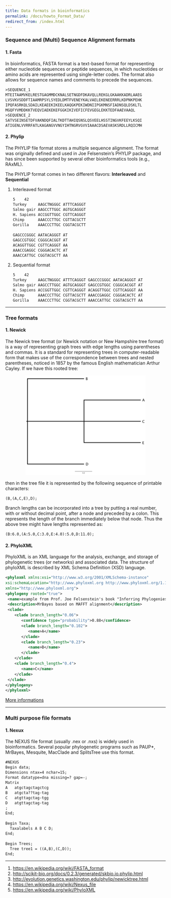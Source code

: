 ```yaml
---
title: Data formats in bioinformatics
permalink: /docs/howto_Format_Data/
redirect_from: /index.html
---
```


### Sequence and (Multi) Sequence Alignment formats

#### 1. Fasta

In bioinformatics, FASTA format is a text-based format for representing either nucleotide sequences or peptide sequences, in which nucleotides or amino acids are represented using single-letter codes. The format also allows for sequence names and comments to precede the sequences.

    >SEQUENCE_1
    MTEITAAMVKELRESTGAGMMDCKNALSETNGDFDKAVQLLREKGLGKAAKKADRLAAEG
    LVSVKVSDDFTIAAMRPSYLSYEDLDMTFVENEYKALVAELEKENEERRRLKDPNKPEHK
    IPQFASRKQLSDAILKEAEEKIKEELKAQGKPEKIWDNIIPGKMNSFIADNSQLDSKLTL
    MGQFYVMDDKKTVEQVIAEKEKEFGGKIKIVEFICFEVGEGLEKKTEDFAAEVAAQL
    >SEQUENCE_2
    SATVSEINSETDFVAKNDQFIALTKDTTAHIQSNSLQSVEELHSSTINGVKFEEYLKSQI
    ATIGENLVVRRFATLKAGANGVVNGYIHTNGRVGVVIAAACDSAEVASKSRDLLRQICMH

#### 2. Phylip

The PHYLIP file format stores a multiple sequence alignment. The format was originally defined and used in Joe Felsenstein’s PHYLIP package, and has since been supported by several other bioinformatics tools (e.g., RAxML).

The PHYLIP format comes in two different flavors: **Interleaved** and **Sequential**

1. Interleaved format

    ```
    5    42
    Turkey     AAGCTNGGGC ATTTCAGGGT
    Salmo gair AAGCCTTGGC AGTGCAGGGT
    H. Sapiens ACCGGTTGGC CGTTCAGGGT
    Chimp      AAACCCTTGC CGTTACGCTT
    Gorilla    AAACCCTTGC CGGTACGCTT

    GAGCCCGGGC AATACAGGGT AT
    GAGCCGTGGC CGGGCACGGT AT
    ACAGGTTGGC CGTTCAGGGT AA
    AAACCGAGGC CGGGACACTC AT
    AAACCATTGC CGGTACGCTT AA
    ```

2. Sequential format

    ```
    5    42
    Turkey     AAGCTNGGGC ATTTCAGGGT GAGCCCGGGC AATACAGGGT AT
    Salmo gair AAGCCTTGGC AGTGCAGGGT GAGCCGTGGC CGGGCACGGT AT
    H. Sapiens ACCGGTTGGC CGTTCAGGGT ACAGGTTGGC CGTTCAGGGT AA
    Chimp      AAACCCTTGC CGTTACGCTT AAACCGAGGC CGGGACACTC AT
    Gorilla    AAACCCTTGC CGGTACGCTT AAACCATTGC CGGTACGCTT AA
    ```


---

### Tree formats

#### 1. Newick  

The Newick tree format (or Newick notation or New Hampshire tree format) is a way of representing graph trees with edge lengths using parentheses and commas. It is a standard for representing trees in computer-readable form that makes use of the correspondence between trees and nested parentheses, noticed in 1857 by the famous English mathematician Arthur Cayley. If we have this rooted tree:

<center><img src="../../img/intro_tree_example.png" alt="" title="" width="75%"></center>

then in the tree file it is represented by the following sequence of printable characters:

    (B,(A,C,E),D);

Branch lengths can be incorporated into a tree by putting a real number, with or without decimal point, after a node and preceded by a colon. This represents the length of the branch immediately below that node. Thus the above tree might have lengths represented as:

    (B:6.0,(A:5.0,C:3.0,E:4.0):5.0,D:11.0);

#### 2. PhyloXML

PhyloXML is an XML language for the analysis, exchange, and storage of phylogenetic trees (or networks) and associated data. The structure of phyloXML is described by XML Schema Definition (XSD) language.

```xml
<phyloxml xmlns:xsi="http://www.w3.org/2001/XMLSchema-instance"
xsi:schemaLocation="http://www.phyloxml.org http://www.phyloxml.org/1.10/phyloxml.xsd"
xmlns="http://www.phyloxml.org">
<phylogeny rooted="true">
 <name>example from Prof. Joe Felsenstein's book "Inferring Phylogenies"</name>
 <description>MrBayes based on MAFFT alignment</description>
 <clade>
    <clade branch_length="0.06">
       <confidence type="probability">0.88</confidence>
       <clade branch_length="0.102">
          <name>A</name>
       </clade>
       <clade branch_length="0.23">
          <name>B</name>
       </clade>
    </clade>
    <clade branch_length="0.4">
       <name>C</name>
    </clade>
 </clade>
</phylogeny>
</phyloxml>
```
[More informations](https://en.wikipedia.org/wiki/PhyloXML)


---
### Multi purpose file formats

#### 1. Nexux

The NEXUS file format (usually .nex or .nxs) is widely used in bioinformatics. Several popular phylogenetic programs such as PAUP*, MrBayes, Mesquite, MacClade and SplitsTree use this format.

```text
#NEXUS
Begin data;
Dimensions ntax=4 nchar=15;
Format datatype=dna missing=? gap=-;
Matrix
A   atgctagctagctcg
B   atgcta??tag-tag
C   atgttagctag-tgg
D   atgttagctag-tag           
;
End;

Begin Taxa;
  Taxalabels A B C D;
End;

Begin Trees;
  Tree tree1 = ((A,B),(C,D));
End;

```

---
1. https://en.wikipedia.org/wiki/FASTA_format
1. http://scikit-bio.org/docs/0.2.3/generated/skbio.io.phylip.html
1. http://evolution.genetics.washington.edu/phylip/newicktree.html
2. https://en.wikipedia.org/wiki/Nexus_file
3. https://en.wikipedia.org/wiki/PhyloXML

